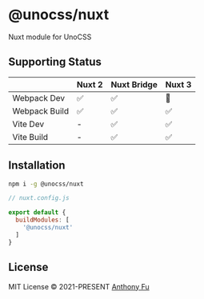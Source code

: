 # @unocss/nuxt

Nuxt module for UnoCSS

## Supporting Status

| | Nuxt 2 | Nuxt Bridge | Nuxt 3 |
| --- | --- | --- | --- |
| Webpack Dev | ✅ | ✅ | 🚧 |
| Webpack Build | ✅ | ✅ | ✅ |
| Vite Dev | - | ✅ | ✅ |
| Vite Build | - | ✅ | ✅ |

## Installation

```bash
npm i -g @unocss/nuxt
```

```js
// nuxt.config.js

export default {
  buildModules: [
    '@unocss/nuxt'
  ]
}
```

## License

MIT License © 2021-PRESENT [Anthony Fu](https://github.com/antfu)
